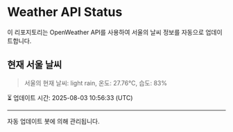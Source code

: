 
# Weather API Status

이 리포지토리는 OpenWeather API를 사용하여 서울의 날씨 정보를 자동으로 업데이트합니다.

## 현재 서울 날씨
> 서울의 현재 날씨: light rain, 온도: 27.76°C, 습도: 83%

⏳ 업데이트 시간: 2025-08-03 10:56:33 (UTC)

---
자동 업데이트 봇에 의해 관리됩니다.
